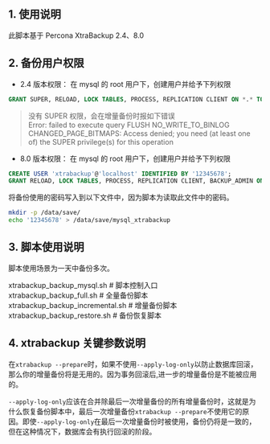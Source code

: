 ## 1. 使用说明

此脚本基于 Percona XtraBackup 2.4、8.0

## 2. 备份用户权限

- 2.4 版本权限：
  在 mysql 的 root 用户下，创建用户并给予下列权限

```sql
GRANT SUPER, RELOAD, LOCK TABLES, PROCESS, REPLICATION CLIENT ON *.* TO 'xtrabackup'@'localhost' identified by '12345678';
```

> 没有 SUPER 权限，会在增量备份时报如下错误  
> Error: failed to execute query FLUSH NO_WRITE_TO_BINLOG CHANGED_PAGE_BITMAPS: Access denied; you need (at least one of) the SUPER privilege(s) for this operation

- 8.0 版本权限：
  在 mysql 的 root 用户下，创建用户并给予下列权限

```sql
CREATE USER 'xtrabackup'@'localhost' IDENTIFIED BY '12345678';
GRANT RELOAD, LOCK TABLES, PROCESS, REPLICATION CLIENT, BACKUP_ADMIN ON *.* TO 'xtrabackup'@'localhost';
```

将备份使用的密码写入到以下文件中，因为脚本为读取此文件中的密码。

```bash
mkdir -p /data/save/
echo '12345678' > /data/save/mysql_xtrabackup
```

## 3. 脚本使用说明

脚本使用场景为一天中备份多次。

xtrabackup_backup_mysql.sh # 脚本控制入口  
xtrabackup_backup_full.sh # 全量备份脚本  
xtrabackup_backup_incremental.sh # 增量备份脚本  
xtrabackup_backup_restore.sh # 备份恢复脚本

## 4. xtrabackup 关键参数说明

在`xtrabackup --prepare`时，如果不使用`--apply-log-only`以防止数据库回滚，那么你的增量备份将是无用的。因为事务回滚后,进一步的增量备份是不能被应用的。

`--apply-log-only`应该在合并除最后一次增量备份的所有增量备份时，这就是为什么恢复备份脚本中，最后一次增量备份`xtrabackup --prepare`不使用它的原因。即使`--apply-log-only`在最后一次增量备份时被使用，备份仍将是一致的，但在这种情况下，数据库会有执行回滚的阶段。

